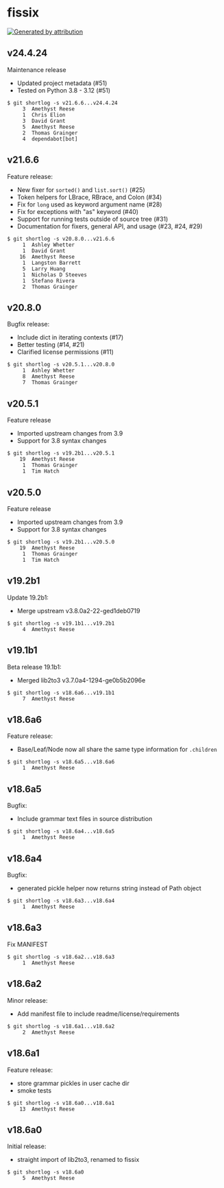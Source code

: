 fissix
======

[![Generated by attribution][attribution-badge]][attribution-url]


v24.4.24
--------

Maintenance release

- Updated project metadata (#51)
- Tested on Python 3.8 - 3.12 (#51)

```text
$ git shortlog -s v21.6.6...v24.4.24
     3	Amethyst Reese
     1	Chris Elion
     3	David Grant
     5	Amethyst Reese
     2	Thomas Grainger
     4	dependabot[bot]
```


v21.6.6
-------

Feature release:

- New fixer for `sorted()` and `list.sort()` (#25)
- Token helpers for LBrace, RBrace, and Colon (#34)
- Fix for `long` used as keyword argument name (#28)
- Fix for exceptions with "as" keyword (#40)
- Support for running tests outside of source tree (#31)
- Documentation for fixers, general API, and usage (#23, #24, #29)

```text
$ git shortlog -s v20.8.0...v21.6.6
     1	Ashley Whetter
     1	David Grant
    16	Amethyst Reese
     1	Langston Barrett
     5	Larry Huang
     1	Nicholas D Steeves
     1	Stefano Rivera
     2	Thomas Grainger
```


v20.8.0
-------

Bugfix release:

- Include dict in iterating contexts (#17)
- Better testing (#14, #21)
- Clarified license permissions (#11)

```text
$ git shortlog -s v20.5.1...v20.8.0
     1	Ashley Whetter
     8	Amethyst Reese
     7	Thomas Grainger
```


v20.5.1
-------

Feature release

- Imported upstream changes from 3.9
- Support for 3.8 syntax changes

```text
$ git shortlog -s v19.2b1...v20.5.1
    19	Amethyst Reese
     1	Thomas Grainger
     1	Tim Hatch
```


v20.5.0
-------

Feature release

- Imported upstream changes from 3.9
- Support for 3.8 syntax changes

```text
$ git shortlog -s v19.2b1...v20.5.0
    19	Amethyst Reese
     1	Thomas Grainger
     1	Tim Hatch
```


v19.2b1
-------

Update 19.2b1:

- Merge upstream v3.8.0a2-22-ged1deb0719

```text
$ git shortlog -s v19.1b1...v19.2b1
     4	Amethyst Reese
```


v19.1b1
-------

Beta release 19.1b1:

- Merged lib2to3 v3.7.0a4-1294-ge0b5b2096e

```text
$ git shortlog -s v18.6a6...v19.1b1
     7	Amethyst Reese
```


v18.6a6
-------

Feature release:

- Base/Leaf/Node now all share the same type information for `.children`

```text
$ git shortlog -s v18.6a5...v18.6a6
     1	Amethyst Reese
```


v18.6a5
-------

Bugfix:

- Include grammar text files in source distribution

```text
$ git shortlog -s v18.6a4...v18.6a5
     1	Amethyst Reese
```


v18.6a4
-------

Bugfix:

- generated pickle helper now returns string instead of Path object

```text
$ git shortlog -s v18.6a3...v18.6a4
     1	Amethyst Reese
```


v18.6a3
-------

Fix MANIFEST

```text
$ git shortlog -s v18.6a2...v18.6a3
     1	Amethyst Reese
```


v18.6a2
-------

Minor release:

- Add manifest file to include readme/license/requirements

```text
$ git shortlog -s v18.6a1...v18.6a2
     2	Amethyst Reese
```


v18.6a1
-------

Feature release:

- store grammar pickles in user cache dir
- smoke tests

```text
$ git shortlog -s v18.6a0...v18.6a1
    13	Amethyst Reese
```


v18.6a0
-------

Initial release:

- straight import of lib2to3, renamed to fissix

```text
$ git shortlog -s v18.6a0
     5	Amethyst Reese
```

[attribution-badge]:
    https://img.shields.io/badge/generated%20by-attribution-informational
[attribution-url]: https://attribution.omnilib.dev
